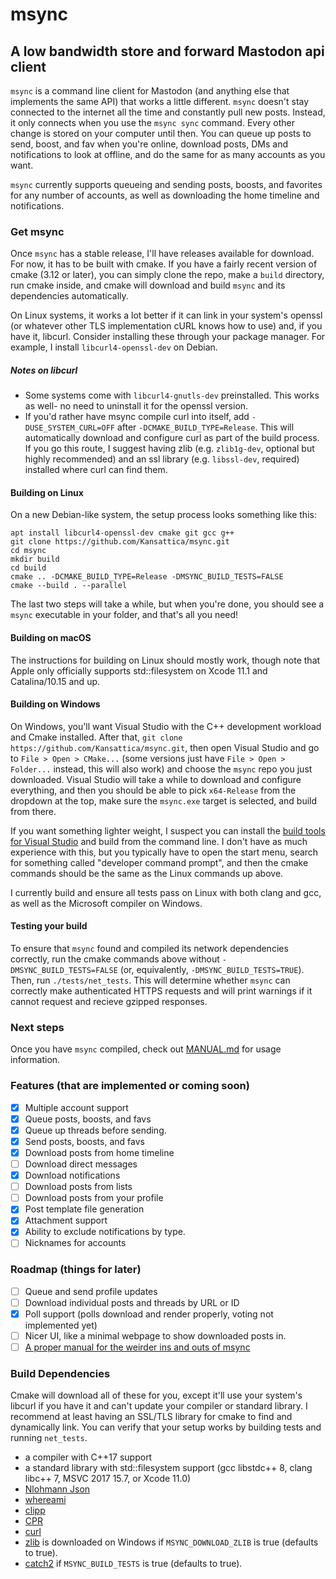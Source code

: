 # msync
## A low bandwidth store and forward Mastodon api client

`msync` is a command line client for Mastodon (and anything else that implements the same API) that works a little different. `msync` doesn't stay connected to the internet all the time and constantly pull new posts. Instead, it only connects when you use the `msync sync` command. Every other change is stored on your computer until then. You can queue up posts to send, boost, and fav when you're online, download posts, DMs and notifications to look at offline, and do the same for as many accounts as you want.

`msync` currently supports queueing and sending posts, boosts, and favorites for any number of accounts, as well as downloading the home timeline and notifications.

### Get msync
Once `msync` has a stable release, I'll have releases available for download. For now, it has to be built with cmake. If you have a fairly recent version of cmake (3.12 or later), you can simply clone the repo, make a `build` directory, run cmake inside, and cmake will download and build `msync` and its dependencies automatically. 

On Linux systems, it works a lot better if it can link in your system's openssl (or whatever other TLS implementation cURL knows how to use) and, if you have it, libcurl. Consider installing these through your package manager. For example, I install `libcurl4-openssl-dev` on Debian.

##### Notes on libcurl 

- Some systems come with `libcurl4-gnutls-dev` preinstalled. This works as well- no need to uninstall it for the openssl version.
- If you'd rather have msync compile curl into itself, add `-DUSE_SYSTEM_CURL=OFF` after `-DCMAKE_BUILD_TYPE=Release`. This will automatically download and configure curl as part of the build process. If you go this route, I suggest having zlib (e.g. `zlib1g-dev`, optional but highly recommended) and an ssl library (e.g. `libssl-dev`, required) installed where curl can find them.

#### Building on Linux
On a new Debian-like system, the setup process looks something like this:

```
apt install libcurl4-openssl-dev cmake git gcc g++
git clone https://github.com/Kansattica/msync.git
cd msync
mkdir build
cd build
cmake .. -DCMAKE_BUILD_TYPE=Release -DMSYNC_BUILD_TESTS=FALSE
cmake --build . --parallel
```

The last two steps will take a while, but when you're done, you should see a `msync` executable in your folder, and that's all you need! 

#### Building on macOS

The instructions for building on Linux should mostly work, though note that Apple only officially supports std::filesystem on Xcode 11.1 and Catalina/10.15 and up. 

#### Building on Windows
On Windows, you'll want Visual Studio with the C++ development workload and Cmake installed. After that, `git clone https://github.com/Kansattica/msync.git`, then open Visual Studio and go to `File > Open > CMake...` (some versions just have `File > Open > Folder...` instead, this will also work) and choose the `msync` repo you just downloaded. Visual Studio will take a while to download and configure everything, and then you should be able to pick `x64-Release` from the dropdown at the top, make sure the `msync.exe` target is selected, and build from there. 

If you want something lighter weight, I suspect you can install the [build tools for Visual Studio](https://visualstudio.microsoft.com/downloads/#build-tools-for-visual-studio-2019) and build from the command line. I don't have as much experience with this, but you typically have to open the start menu, search for something called "developer command prompt", and then the cmake commands should be the same as the Linux commands up above.

I currently build and ensure all tests pass on Linux with both clang and gcc, as well as the Microsoft compiler on Windows.

#### Testing your build

To ensure that `msync` found and compiled its network dependencies correctly, run the cmake commands above without `-DMSYNC_BUILD_TESTS=FALSE` (or, equivalently, `-DMSYNC_BUILD_TESTS=TRUE`). Then, run `./tests/net_tests`. This will determine whether `msync` can correctly make authenticated HTTPS requests and will print warnings if it cannot request and recieve gzipped responses.

### Next steps

Once you have `msync` compiled, check out [MANUAL.md](manual.md) for usage information.

### Features (that are implemented or coming soon)
- [X] Multiple account support
- [X] Queue posts, boosts, and favs
- [X] Queue up threads before sending.
- [X] Send posts, boosts, and favs
- [X] Download posts from home timeline
- [ ] Download direct messages
- [X] Download notifications
- [ ] Download posts from lists
- [ ] Download posts from your profile
- [X] Post template file generation
- [X] Attachment support
- [X] Ability to exclude notifications by type.
- [ ] Nicknames for accounts

### Roadmap (things for later)
- [ ] Queue and send profile updates
- [ ] Download individual posts and threads by URL or ID
- [X] Poll support (polls download and render properly, voting not implemented yet)
- [ ] Nicer UI, like a minimal webpage to show downloaded posts in.
- [ ] [A proper manual for the weirder ins and outs of msync](MANUAL.md)

### Build Dependencies
Cmake will download all of these for you, except it'll use your system's libcurl if you have it and can't update your compiler or standard library. I recommend at least having an SSL/TLS library for cmake to find and dynamically link.
You can verify that your setup works by building tests and running `net_tests`.
- a compiler with C++17 support
- a standard library with std::filesystem support (gcc libstdc++ 8, clang libc++ 7, MSVC 2017 15.7, or Xcode 11.0)
- [Nlohmann Json](https://github.com/nlohmann/json)
- [whereami](https://github.com/gpakosz/whereami)
- [clipp](https://github.com/muellan/clipp)
- [CPR](https://github.com/whoshuu/cpr)
- [curl](https://github.com/curl/curl)
- [zlib](https://www.zlib.net/) is downloaded on Windows if `MSYNC_DOWNLOAD_ZLIB` is true (defaults to true).
- [catch2](https://github.com/catchorg/Catch2) if `MSYNC_BUILD_TESTS` is true (defaults to true).
